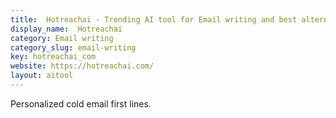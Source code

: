 ```yaml
---
title:  Hotreachai - Trending AI tool for Email writing and best alternatives
display_name:  Hotreachai
category: Email writing
category_slug: email-writing
key: hotreachai_com
website: https://hotreachai.com/
layout: aitool
---
```


Personalized cold email first lines.
